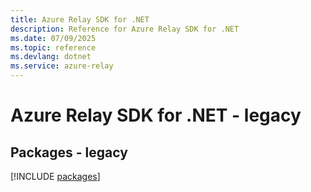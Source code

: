 ```yaml
---
title: Azure Relay SDK for .NET
description: Reference for Azure Relay SDK for .NET
ms.date: 07/09/2025
ms.topic: reference
ms.devlang: dotnet
ms.service: azure-relay
---
```

# Azure Relay SDK for .NET - legacy
## Packages - legacy
[!INCLUDE [packages](relay-index.md)]